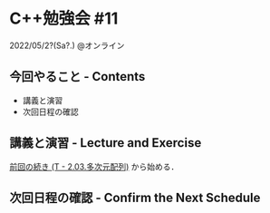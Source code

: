 # C++勉強会 #11

2022/05/2?(Sa?.) @オンライン

## 今回やること - Contents

- 講義と演習
- 次回日程の確認

## 講義と演習 - Lecture and Exercise

[前回の続き (T - 2.03.多次元配列)](https://atcoder.jp/contests/apg4b/tasks/APG4b_t) から始める．

## 次回日程の確認 - Confirm the Next Schedule
